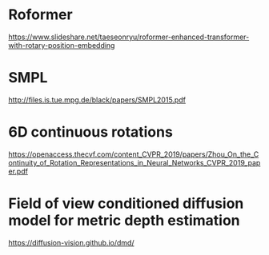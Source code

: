 # Roformer

https://www.slideshare.net/taeseonryu/roformer-enhanced-transformer-with-rotary-position-embedding

# SMPL

http://files.is.tue.mpg.de/black/papers/SMPL2015.pdf

# 6D continuous rotations

https://openaccess.thecvf.com/content_CVPR_2019/papers/Zhou_On_the_Continuity_of_Rotation_Representations_in_Neural_Networks_CVPR_2019_paper.pdf

# Field of view conditioned diffusion model for metric depth estimation

https://diffusion-vision.github.io/dmd/
